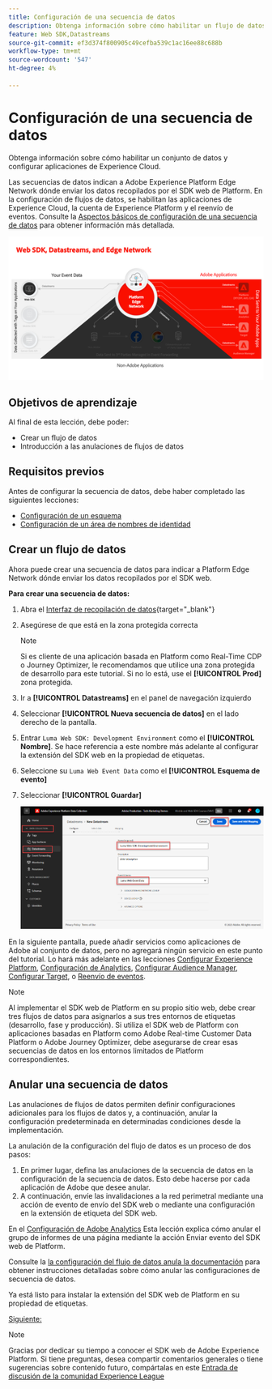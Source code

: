 ```yaml
---
title: Configuración de una secuencia de datos
description: Obtenga información sobre cómo habilitar un flujo de datos y configurar soluciones de Experience Cloud. Esta lección forma parte del tutorial Implementación de Adobe Experience Cloud con SDK web.
feature: Web SDK,Datastreams
source-git-commit: ef3d374f800905c49cefba539c1ac16ee88c688b
workflow-type: tm+mt
source-wordcount: '547'
ht-degree: 4%

---
```


# Configuración de una secuencia de datos

Obtenga información sobre cómo habilitar un conjunto de datos y configurar aplicaciones de Experience Cloud.

Las secuencias de datos indican a Adobe Experience Platform Edge Network dónde enviar los datos recopilados por el SDK web de Platform. En la configuración de flujos de datos, se habilitan las aplicaciones de Experience Cloud, la cuenta de Experience Platform y el reenvío de eventos. Consulte la [Aspectos básicos de configuración de una secuencia de datos](https://experienceleague.adobe.com/docs/experience-platform/edge/fundamentals/datastreams.html?lang=es) para obtener información más detallada.


![SDK web, flujos de datos y diagrama de red perimetral](assets/dc-websdk-datastreams.png)

## Objetivos de aprendizaje

Al final de esta lección, debe poder:

* Crear un flujo de datos
* Introducción a las anulaciones de flujos de datos

## Requisitos previos

Antes de configurar la secuencia de datos, debe haber completado las siguientes lecciones:

* [Configuración de un esquema](configure-schemas.md)
* [Configuración de un área de nombres de identidad](configure-identities.md)

## Crear un flujo de datos

Ahora puede crear una secuencia de datos para indicar a Platform Edge Network dónde enviar los datos recopilados por el SDK web.

**Para crear una secuencia de datos:**

1. Abra el [Interfaz de recopilación de datos](https://launch.adobe.com/){target="_blank"}
1. Asegúrese de que está en la zona protegida correcta

   >[!NOTE]
   >
   >Si es cliente de una aplicación basada en Platform como Real-Time CDP o Journey Optimizer, le recomendamos que utilice una zona protegida de desarrollo para este tutorial. Si no lo está, use el **[!UICONTROL Prod]** zona protegida.

1. Ir a **[!UICONTROL Datastreams]** en el panel de navegación izquierdo
1. Seleccionar **[!UICONTROL Nueva secuencia de datos]** en el lado derecho de la pantalla.
1. Entrar `Luma Web SDK: Development Environment` como el **[!UICONTROL Nombre]**. Se hace referencia a este nombre más adelante al configurar la extensión del SDK web en la propiedad de etiquetas.
1. Seleccione su `Luma Web Event Data` como el **[!UICONTROL Esquema de evento]**
1. Seleccionar **[!UICONTROL Guardar]**

   ![Creación de la secuencia de datos](assets/datastream-create-new-datastream.png)

En la siguiente pantalla, puede añadir servicios como aplicaciones de Adobe al conjunto de datos, pero no agregará ningún servicio en este punto del tutorial. Lo hará más adelante en las lecciones [Configurar Experience Platform](setup-experience-platform.md), [Configuración de Analytics](setup-analytics.md), [Configurar Audience Manager](setup-audience-manager.md), [Configurar Target](setup-target.md), o [Reenvío de eventos](setup-event-forwarding.md).

>[!NOTE]
>
>Al implementar el SDK web de Platform en su propio sitio web, debe crear tres flujos de datos para asignarlos a sus tres entornos de etiquetas (desarrollo, fase y producción). Si utiliza el SDK web de Platform con aplicaciones basadas en Platform como Adobe Real-time Customer Data Platform o Adobe Journey Optimizer, debe asegurarse de crear esas secuencias de datos en los entornos limitados de Platform correspondientes.

## Anular una secuencia de datos

Las anulaciones de flujos de datos permiten definir configuraciones adicionales para los flujos de datos y, a continuación, anular la configuración predeterminada en determinadas condiciones desde la implementación.


La anulación de la configuración del flujo de datos es un proceso de dos pasos:

1. En primer lugar, defina las anulaciones de la secuencia de datos en la configuración de la secuencia de datos. Esto debe hacerse por cada aplicación de Adobe que desee anular.
1. A continuación, envíe las invalidaciones a la red perimetral mediante una acción de evento de envío del SDK web o mediante una configuración en la extensión de etiqueta del SDK web.

En el [Configuración de Adobe Analytics](setup-analytics.md) Esta lección explica cómo anular el grupo de informes de una página mediante la acción Enviar evento del SDK web de Platform.

Consulte la [la configuración del flujo de datos anula la documentación](https://experienceleague.adobe.com/docs/experience-platform/datastreams/overrides.html?lang=en) para obtener instrucciones detalladas sobre cómo anular las configuraciones de secuencia de datos.

Ya está listo para instalar la extensión del SDK web de Platform en su propiedad de etiquetas.

[Siguiente: ](install-web-sdk.md)

>[!NOTE]
>
>Gracias por dedicar su tiempo a conocer el SDK web de Adobe Experience Platform. Si tiene preguntas, desea compartir comentarios generales o tiene sugerencias sobre contenido futuro, compártalas en este [Entrada de discusión de la comunidad Experience League](https://experienceleaguecommunities.adobe.com/t5/adobe-experience-platform-launch/tutorial-discussion-implement-adobe-experience-cloud-with-web/td-p/444996)
